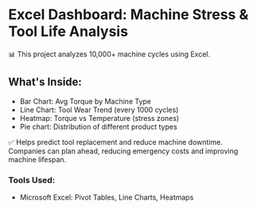 # Excel Dashboard: Machine Stress & Tool Life Analysis

📊 This project analyzes 10,000+ machine cycles using Excel.

## What's Inside:
- Bar Chart: Avg Torque by Machine Type
- Line Chart: Tool Wear Trend (every 1000 cycles)
- Heatmap: Torque vs Temperature (stress zones)
- Pie chart: Distribution of different product types

✅ Helps predict tool replacement and reduce machine downtime.
  Companies can plan ahead, reducing emergency costs and improving machine lifespan.

### Tools Used:
- Microsoft Excel: Pivot Tables, Line Charts, Heatmaps
